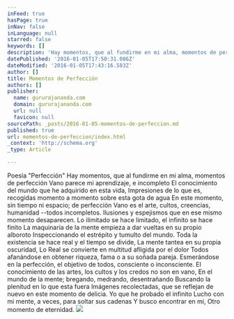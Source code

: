 ```yaml
---
inFeed: true
hasPage: true
inNav: false
inLanguage: null
starred: false
keywords: []
description: 'Hay momentos, que al fundirme en mi alma, momentos de perfección  Vano parece mi aprendizaje'
datePublished: '2016-01-05T17:50:31.086Z'
dateModified: '2016-01-05T17:43:16.583Z'
author: []
title: Momentos de Perfección
authors: []
publisher:
  name: gururajananda.com
  domain: gururajananda.com
  url: null
  favicon: null
sourcePath: _posts/2016-01-05-momentos-de-perfeccion.md
published: true
url: momentos-de-perfeccion/index.html
_context: 'http://schema.org'
_type: Article

---
```

Poesía "Perfección" Hay momentos, que al fundirme en mi alma, momentos de perfección Vano parece mi aprendizaje, e incompleto El conocimiento del mundo que he adquirido en esta vida, Impresiones de lo que es, recogidas momento a momento sobre esta gota de agua En este momento, sin tiempo ni espacio; de perfección Vano es el arte, cultos, creencias, humanidad --todos incompletos. Ilusiones y espejismos que en ese mismo momento desaparecen. Lo ilimitado se hace limitado, el infinito se hace finito La maquinaria de la mente empieza a dar vueltas en su propio alboroto Inspeccionando el estrépito y tumulto del mundo. Toda la existencia se hace real y el tiempo se divide, La mente tantea en su propia oscuridad, Lo Real se convierte en multitud afligida por el dolor Todos afanándose en obtener riqueza, fama o a su soñada pareja. Esmerándose en la perfección, el objetivo de todos, consciente o inconsciente. El conocimiento de las artes, los cultos y los credos no son en vano, En el mundo de la mente; bregando, medrando, desentrañando Buscando la plenitud en lo que esta fuera Imágenes recolectadas, que se reflejan de nuevo en este momento de delicia. Yo que he probado el infinito Lucho con mi mente, a veces, para soltar sus cadenas Y busco encontrar en mi, Otro momento de eternidad.
![](https://the-grid-user-content.s3-us-west-2.amazonaws.com/831ea305-e040-4812-b9ff-f26bc20c77e9.jpg)
